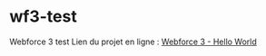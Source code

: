 # wf3-test

Webforce 3 test
Lien du projet en ligne : [Webforce 3 - Hello World](https://wf3.rody.network/)
